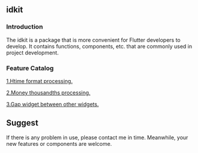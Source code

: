 ## idkit

### Introduction
The idkit is a package that is more convenient for Flutter developers to develop. It contains functions, components, etc. that are commonly used in project development.

### Feature Catalog
[1.Htime format processing.](https://github.com/zhoushuangjian001/idkit/blob/master/readme_md/datetime_readme.md)

[2.Money thousandths processing.](https://github.com/zhoushuangjian001/idkit/blob/master/readme_md/thousands_readme.md)

[3.Gap widget between other widgets.](https://github.com/zhoushuangjian001/idkit/blob/master/readme_md/gap_readme.md)

## Suggest
If there is any problem in use, please contact me in time. Meanwhile, your new features or components are welcome.